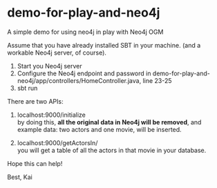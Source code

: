 # demo-for-play-and-neo4j
A simple demo for using neo4j in play with Neo4j OGM

Assume that you have already installed SBT in your machine. (and a workable Neo4j server, of course).

1. Start you Neo4j server
2. Configure the Neo4j endpoint and password in demo-for-play-and-neo4j/app/controllers/HomeController.java, line 23-25
3. sbt run

There are two APIs:
1. localhost:9000/initialize  
by doing this,  **all the original data in Neo4j will be removed**, and example data: two actors and one movie, will be inserted.

2. localhost:9000/getActorsIn/<MovieName>  
you will get a table of all the actors in that movie in your database.

Hope this can help!

Best,
Kai
